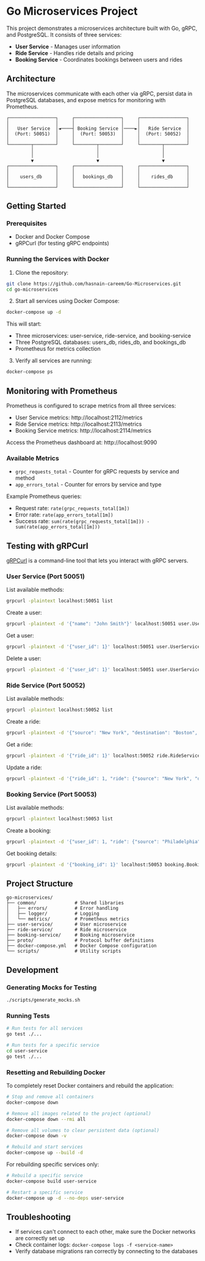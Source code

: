 # Go Microservices Project

This project demonstrates a microservices architecture built with Go, gRPC, and PostgreSQL. It consists of three services:

- **User Service** - Manages user information
- **Ride Service** - Handles ride details and pricing
- **Booking Service** - Coordinates bookings between users and rides

## Architecture

The microservices communicate with each other via gRPC, persist data in PostgreSQL databases, and expose metrics for monitoring with Prometheus.

```
┌─────────────────┐     ┌─────────────────┐     ┌─────────────────┐
│                 │     │                 │     │                 │
│   User Service  │◄────┤ Booking Service │────►│   Ride Service  │
│  (Port: 50051)  │     │  (Port: 50053)  │     │  (Port: 50052)  │
│                 │     │                 │     │                 │
└────────┬────────┘     └────────┬────────┘     └────────┬────────┘
         │                       │                       │
         │                       │                       │
         ▼                       ▼                       ▼
┌─────────────────┐     ┌─────────────────┐     ┌─────────────────┐
│                 │     │                 │     │                 │
│    users_db     │     │   bookings_db   │     │    rides_db     │
│                 │     │                 │     │                 │
└─────────────────┘     └─────────────────┘     └─────────────────┘
```

## Getting Started

### Prerequisites

- Docker and Docker Compose
- gRPCurl (for testing gRPC endpoints)

### Running the Services with Docker

1. Clone the repository:

```bash
git clone https://github.com/hasnain-careem/Go-Microservices.git
cd go-microservices
```

2. Start all services using Docker Compose:

```bash
docker-compose up -d
```

This will start:
- Three microservices: user-service, ride-service, and booking-service
- Three PostgreSQL databases: users_db, rides_db, and bookings_db
- Prometheus for metrics collection

3. Verify all services are running:

```bash
docker-compose ps
```

## Monitoring with Prometheus

Prometheus is configured to scrape metrics from all three services:

- User Service metrics: http://localhost:2112/metrics
- Ride Service metrics: http://localhost:2113/metrics
- Booking Service metrics: http://localhost:2114/metrics


Access the Prometheus dashboard at: http://localhost:9090

### Available Metrics

- `grpc_requests_total` - Counter for gRPC requests by service and method
- `app_errors_total` - Counter for errors by service and type

Example Prometheus queries:
- Request rate: `rate(grpc_requests_total[1m])`
- Error rate: `rate(app_errors_total[1m])`
- Success rate: `sum(rate(grpc_requests_total[1m])) - sum(rate(app_errors_total[1m]))`

## Testing with gRPCurl

[gRPCurl](https://github.com/fullstorydev/grpcurl) is a command-line tool that lets you interact with gRPC servers.

### User Service (Port 50051)

List available methods:
```bash
grpcurl -plaintext localhost:50051 list
```

Create a user:
```bash
grpcurl -plaintext -d '{"name": "John Smith"}' localhost:50051 user.UserService/CreateUser
```

Get a user:
```bash
grpcurl -plaintext -d '{"user_id": 1}' localhost:50051 user.UserService/GetUser
```

Delete a user:
```bash
grpcurl -plaintext -d '{"user_id": 1}' localhost:50051 user.UserService/DeleteUser
```

### Ride Service (Port 50052)

List available methods:
```bash
grpcurl -plaintext localhost:50052 list
```

Create a ride:
```bash
grpcurl -plaintext -d '{"source": "New York", "destination": "Boston", "distance": 200, "cost": 150}' localhost:50052 ride.RideService/CreateRide
```

Get a ride:
```bash
grpcurl -plaintext -d '{"ride_id": 1}' localhost:50052 ride.RideService/GetRide
```

Update a ride:
```bash
grpcurl -plaintext -d '{"ride_id": 1, "ride": {"source": "New York", "destination": "Washington DC", "distance": 225, "cost": 175}}' localhost:50052 ride.RideService/UpdateRide
```

### Booking Service (Port 50053)

List available methods:
```bash
grpcurl -plaintext localhost:50053 list
```

Create a booking:
```bash
grpcurl -plaintext -d '{"user_id": 1, "ride": {"source": "Philadelphia", "destination": "Pittsburgh", "distance": 305, "cost": 200}}' localhost:50053 booking.BookingService/CreateBooking
```

Get booking details:
```bash
grpcurl -plaintext -d '{"booking_id": 1}' localhost:50053 booking.BookingService/GetBooking
```

## Project Structure

```
go-microservices/
├── common/              # Shared libraries
│   ├── errors/          # Error handling
│   ├── logger/          # Logging
│   └── metrics/         # Prometheus metrics
├── user-service/        # User microservice
├── ride-service/        # Ride microservice
├── booking-service/     # Booking microservice
├── proto/               # Protocol buffer definitions
├── docker-compose.yml   # Docker Compose configuration
└── scripts/             # Utility scripts
```

## Development

### Generating Mocks for Testing

```bash
./scripts/generate_mocks.sh
```

### Running Tests

```bash
# Run tests for all services
go test ./...

# Run tests for a specific service
cd user-service
go test ./...
```

### Resetting and Rebuilding Docker

To completely reset Docker containers and rebuild the application:

```bash
# Stop and remove all containers
docker-compose down

# Remove all images related to the project (optional)
docker-compose down --rmi all

# Remove all volumes to clear persistent data (optional)
docker-compose down -v

# Rebuild and start services
docker-compose up --build -d
```

For rebuilding specific services only:

```bash
# Rebuild a specific service
docker-compose build user-service

# Restart a specific service
docker-compose up -d --no-deps user-service
```

## Troubleshooting

- If services can't connect to each other, make sure the Docker networks are correctly set up
- Check container logs: `docker-compose logs -f <service-name>`
- Verify database migrations ran correctly by connecting to the databases

